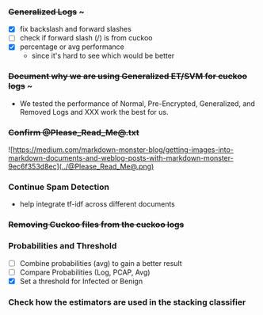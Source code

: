
### ~~Generalized Logs~~ ~
- [X] fix backslash and forward slashes
- [ ] check if forward slash (/) is from cuckoo
- [X] percentage or avg performance
  - since it's hard to see which would be better

### ~~Document why we are using Generalized ET/SVM for cuckoo logs~~ ~
  - We tested the performance of Normal, Pre-Encrypted, Generalized, and Removed Logs and XXX work the best for us. 

### ~~Confirm @Please_Read_Me@.txt~~ 

![https://medium.com/markdown-monster-blog/getting-images-into-markdown-documents-and-weblog-posts-with-markdown-monster-9ec6f353d8ec](../@Please_Read_Me@.png)

### Continue Spam Detection
- help integrate tf-idf across different documents

### ~~Removing Cuckoo files from the cuckoo logs~~

### Probabilities and Threshold
- [ ] Combine probabilities (avg) to gain a better result
- [ ] Compare Probabilities (Log, PCAP, Avg)
- [X] Set a threshold for Infected or Benign

### Check how the estimators are used in the stacking classifier
